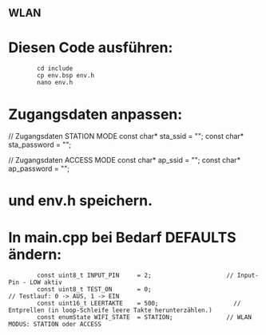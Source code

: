 ## WLAN
# Diesen Code ausführen:
```
		cd include
		cp env.bsp env.h
		nano env.h

```
# Zugangsdaten anpassen:

// Zugangsdaten STATION MODE
const char* sta_ssid = "";
const char* sta_password = "";

// Zugangsdaten ACCESS MODE
const char* ap_ssid = "";
const char* ap_password = "";

# und env.h speichern.


# In main.cpp bei Bedarf DEFAULTS ändern:
```
		const uint8_t INPUT_PIN     = 2;                     // Input-Pin - LOW aktiv
		const uint8_t TEST_ON       = 0;				             // Testlauf: 0 -> AUS, 1 -> EIN
		const uint16_t LEERTAKTE    = 500;		               // Entprellen (in loop-Schleife leere Takte herunterzählen.)
		const enumState WIFI_STATE  = STATION;               // WLAN MODUS: STATION oder ACCESS
```
